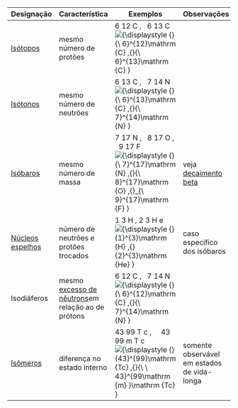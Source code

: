 
| Designação                                                                                                                                      | Característica                                                                                                                                                                           | Exemplos                                                                                                                                                                                                                        | Observações                                                                             |
| ----------------------------------------------------------------------------------------------------------------------------------------------- | ---------------------------------------------------------------------------------------------------------------------------------------------------------------------------------------- | ------------------------------------------------------------------------------------------------------------------------------------------------------------------------------------------------------------------------------- | --------------------------------------------------------------------------------------- |
| [Isótopos](https://pt.wikipedia.org/wiki/Is%C3%B3topo "Isótopo")                                                                                | mesmo número de protões                                                                                                                                                                  | 6 12 C ,   6 13 C ![{\displaystyle {}_{\ 6}^{12}\mathrm {C} ,{}_{\ 6}^{13}\mathrm {C} }](https://wikimedia.org/api/rest_v1/media/math/render/svg/10110923ecd97d514103d265cfde27fe9748ef19)                                      |                                                                                         |
| [Isótonos](https://pt.wikipedia.org/wiki/Is%C3%B3tono "Isótono")                                                                                | mesmo número de neutrões                                                                                                                                                                 | 6 13 C ,   7 14 N ![{\displaystyle {}_{\ 6}^{13}\mathrm {C} ,{}_{\ 7}^{14}\mathrm {N} }](https://wikimedia.org/api/rest_v1/media/math/render/svg/6ec9492b405b12ec3bbf9b9900a67e32623f9a93)                                      |                                                                                         |
| [Isóbaros](https://pt.wikipedia.org/wiki/Is%C3%B3baro "Isóbaro")                                                                                | mesmo número de massa                                                                                                                                                                    | 7 17 N ,   8 17 O ,   9 17 F ![{\displaystyle {}_{\ 7}^{17}\mathrm {N} ,{}_{\ 8}^{17}\mathrm {O} ,{}_{\ 9}^{17}\mathrm {F} }](https://wikimedia.org/api/rest_v1/media/math/render/svg/ae612f9365d882042cf9b5ab6681f2b20bd7acfa) | veja [decaimento beta](https://pt.wikipedia.org/wiki/Decaimento_beta "Decaimento beta") |
| [Núcleos espelhos](https://pt.wikipedia.org/w/index.php?title=N%C3%BAcleos_espelho&action=edit&redlink=1 "Núcleos espelho (página não existe)") | número de neutrões e protões trocados                                                                                                                                                    | 1 3 H , 2 3 H e ![{\displaystyle {}_{1}^{3}\mathrm {H} ,{}_{2}^{3}\mathrm {He} }](https://wikimedia.org/api/rest_v1/media/math/render/svg/4bd8d1a7893dab601fcd8584b49769818774f3be)                                             | caso específico dos isóbaros                                                            |
| Isodiáferos                                                                                                                                     | mesmo [excesso de nêutrons](https://pt.wikipedia.org/w/index.php?title=Excesso_de_n%C3%AAutrons&action=edit&redlink=1 "Excesso de nêutrons (página não existe)")em relação ao de prótons | 6 12 C ,   7 14 N ![{\displaystyle {}_{\ 6}^{12}\mathrm {C} ,{}_{\ 7}^{14}\mathrm {N} }](https://wikimedia.org/api/rest_v1/media/math/render/svg/23d9ec0587ba4584597d4bd6eb99d36a3689fd35)                                      |                                                                                         |
| [Isômeros](https://pt.wikipedia.org/wiki/Isomeria_nuclear "Isomeria nuclear")                                                                   | diferença no estado interno                                                                                                                                                              | 43 99 T c ,     43 99 m T c ![{\displaystyle {}_{43}^{99}\mathrm {Tc} ,{}_{\ \ 43}^{99\mathrm {m} }\mathrm {Tc} }](https://wikimedia.org/api/rest_v1/media/math/render/svg/d0dd4a54eb3a3fc52b57d1e5f8617f9c8d19bfd0)            | somente observável em estados de vida-longa                                             |
